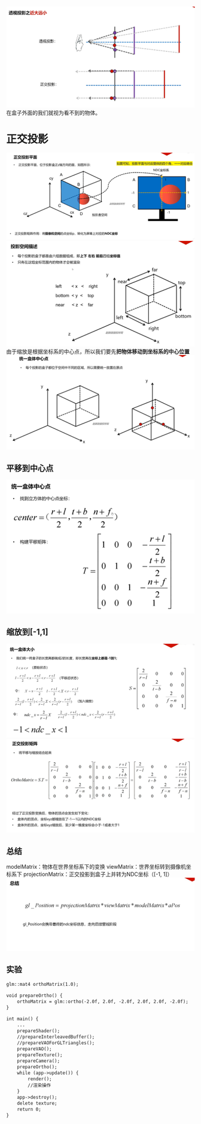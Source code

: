 ![输入图片说明](/imgs/2024-11-02/SKjmPkNGHvDO3avf.png)
在盒子外面的我们就视为看不到的物体。
# 正交投影
![输入图片说明](/imgs/2024-11-02/TLJtOSGJDG9bW5Yu.png)![输入图片说明](/imgs/2024-11-02/3ZBjs4E8VkrQAUD3.png)
由于缩放是根据坐标系的中心点，所以我们要先**把物体移动到坐标系的中心位置**
![输入图片说明](/imgs/2024-11-02/XN3OChcHxH1lwEJf.png)
## 平移到中心点
![输入图片说明](/imgs/2024-11-02/StscMZrYpJHNJ0jk.png)
## 缩放到[-1,1]
![输入图片说明](/imgs/2024-11-02/3qJEf3fJdPoPSofb.png)
![输入图片说明](/imgs/2024-11-02/eSPuZwd70cLAmryJ.png)
## 总结
modelMatrix：物体在世界坐标系下的变换
viewMatrix：世界坐标转到摄像机坐标系下
projectionMatrix：正交投影到盒子上并转为NDC坐标（[-1, 1]）
![输入图片说明](/imgs/2024-11-02/qpL2Cm7ONyRU8xlW.png)
## 实验
```
glm::mat4 orthoMatrix(1.0);
```
```
void prepareOrtho() {
    orthoMatrix = glm::ortho(-2.0f, 2.0f, -2.0f, 2.0f, 2.0f, -2.0f);
}
```
```
int main() {
	...
    prepareShader();
    //prepareInterleavedBuffer();
    //prepareVAOForGLTriangles();
    prepareVAO();
    prepareTexture();
    prepareCamera();
    prepareOrtho();
    while (app->update()) {
        render();
        //渲染操作
    }
    app->destroy();
    delete texture;
    return 0;
}
```
<!--stackedit_data:
eyJoaXN0b3J5IjpbLTEyNjc0MjU0ODQsLTE1NjM4MTUwMjMsMT
E5OTkxMTExOCw2MTc3NTE1NzgsMTU4NzAzNDYzNSwxMjY5OTgw
MzkxXX0=
-->